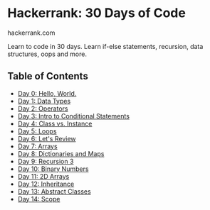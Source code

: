 # Hackerrank: 30 Days of Code

hackerrank.com

Learn to code in 30 days. Learn if-else statements, recursion, data structures, oops and more.

## Table of Contents

- [Day 0: Hello, World.](Challenges/Day0-Hello,World)
- [Day 1: Data Types](Challenges/Day1-DataTypes)
- [Day 2: Operators](Challenges/Day2-Operators)
- [Day 3: Intro to Conditional Statements](Challenges/Day3-IntroConditionalStatements)
- [Day 4: Class vs. Instance](Challenges/Day4-ClassVsInstance)
- [Day 5: Loops](Challenges/Day5-Loops)
- [Day 6: Let's Review](Challenges/Day6-Review)
- [Day 7: Arrays](Challenges/Day7-Arrays)
- [Day 8: Dictionaries and Maps](Challenges/Day8-DictionariesMaps)
- [Day 9: Recursion 3](Challenges/Day9-Recursion3)
- [Day 10: Binary Numbers](Challenges/Day10-BinaryNumbers)
- [Day 11: 2D Arrays](Challenges/Day11-2DArrays)
- [Day 12: Inheritance](Challenges/Day12-Inheritance)
- [Day 13: Abstract Classes](Challenges/Day13-AbstractClasses)
- [Day 14: Scope](Challenges/Day14-Scope)

